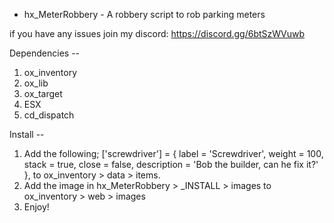 
- hx_MeterRobbery -
A robbery script to rob parking meters

if you have any issues join my discord: https://discord.gg/6btSzWVuwb

Dependencies --
1. ox_inventory
2. ox_lib
3. ox_target
4. ESX
5. cd_dispatch

Install --
1. Add the following;
	['screwdriver'] = {
		label       = 'Screwdriver',
		weight      = 100,
		stack       = true,
		close       = false,
		description = 'Bob the builder, can he fix it?'
	},
to ox_inventory > data > items.
2. Add the image in hx_MeterRobbery > _INSTALL > images to ox_inventory > web > images
3. Enjoy!
